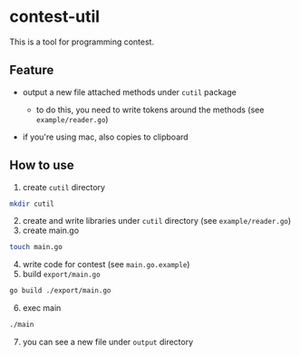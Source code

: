 # contest-util

This is a tool for programming contest.

## Feature

* output a new file attached methods under `cutil` package

  * to do this, you need to write tokens around the methods (see `example/reader.go`)

* if you're using mac, also copies to clipboard


## How to use

1. create `cutil` directory
  ```sh
  mkdir cutil
  ```
2. create and write libraries under `cutil` directory (see `example/reader.go`)
3. create main.go
  ```sh
  touch main.go
  ```
4. write code for contest (see `main.go.example`)
5. build `export/main.go`
  ```sh
  go build ./export/main.go
  ```
6. exec main
  ```sh
  ./main
  ```
7. you can see a new file under `output` directory
